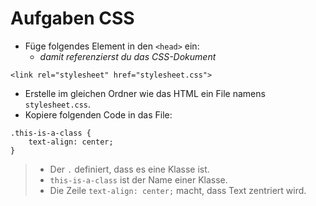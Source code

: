 # Aufgaben CSS

- Füge folgendes Element in den `<head>` ein:
    - *damit referenzierst du das CSS-Dokument*
```
<link rel="stylesheet" href="stylesheet.css">
```

- Erstelle im gleichen Ordner wie das HTML ein File namens `stylesheet.css`. 
- Kopiere folgenden Code in das File:
```
.this-is-a-class {
    text-align: center;
}
```

> - Der `.` definiert, dass es eine Klasse ist.
> - `this-is-a-class` ist der Name einer Klasse.
> - Die Zeile `text-align: center;` macht, dass Text zentriert wird.
